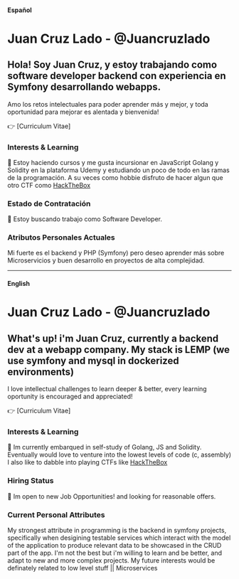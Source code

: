 #### Español

# Juan Cruz Lado - @Juancruzlado

## Hola! Soy Juan Cruz, y estoy trabajando como software developer backend con experiencia en Symfony desarrollando webapps.

Amo los retos intelectuales para poder aprender más y mejor, y toda oportunidad para mejorar es alentada y bienvenida!

:point_right: [Curriculum Vitae]

### Interests & Learning

:seedling: Estoy haciendo cursos y me gusta incursionar en JavaScript Golang y Solidity en la plataforma Udemy y estudiando un poco de todo en las ramas de la programación.
A su veces como hobbie disfruto de hacer algun que otro CTF como [HackTheBox](https://www.hackthebox.com)

### Estado de Contratación

:dancers: Estoy buscando trabajo como Software Developer.

### Atributos Personales Actuales

Mi fuerte es el backend y PHP (Symfony) pero deseo aprender más sobre Microservicios y buen desarrollo en proyectos de alta complejidad.



-----------------------------------------------------------------
#### English

# Juan Cruz Lado - @Juancruzlado

## What's up! i'm Juan Cruz, currently a backend dev at a webapp company. My stack is LEMP (we use symfony and mysql in dockerized environments)

I love intellectual challenges to learn deeper & better, every learning oportunity is encouraged and appreciated!

:point_right: [Curriculum Vitae]

### Interests & Learning

:seedling: Im currently embarqued in self-study of Golang, JS and Solidity.
Eventually would love to venture into the lowest levels of code (c, assembly)
I also like to dabble into playing CTFs like [HackTheBox](https://www.hackthebox.com)

### Hiring Status

:dancers: Im open to new Job Opportunities! and looking for reasonable offers.

### Current Personal Attributes 

My strongest attribute in programming is the backend in symfony projects, specifically when desigining testable services which interact with the model of the application to produce relevant data to be showcased in the CRUD part of the app. 
I'm not the best but i'm willing to learn and be better, and adapt to new and more complex projects.
My future interests would be definately related to low level stuff || Microservices 
